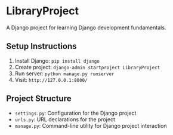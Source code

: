 # LibraryProject

A Django project for learning Django development fundamentals.

## Setup Instructions

1. Install Django: `pip install django`
2. Create project: `django-admin startproject LibraryProject`
3. Run server: `python manage.py runserver`
4. Visit: `http://127.0.0.1:8000/`

## Project Structure

- `settings.py`: Configuration for the Django project
- `urls.py`: URL declarations for the project
- `manage.py`: Command-line utility for Django project interaction
